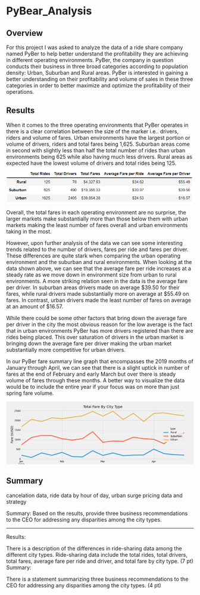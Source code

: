 # PyBear_Analysis

## Overview

For this project I was asked to analyze the data of a ride share company named PyBer to help better understand the profitability they are achieving in different operating environments. PyBer, the company in question conducts their business in three broad categories according to population density: Urban, Suburban and Rural areas. PyBer is interested in gaining a better understanding on their profitability and volume of sales in these three categories in order to better maximize and optimize the profitability of their operations.

## Results

When it comes to the three operating environments that PyBer operates in there is a clear correlation between the size of the marker i.e.. drivers, riders and volume of fares. Urban environments have the largest portion or volume of drivers, riders and total fares being 1,625. Suburban areas come in second with slightly less than half the total number of rides than urban environments being 625 while also having much less drivers. Rural areas as expected have the lowest volume of drivers and total rides being 125.

![Summary of Operational Environment](https://github.com/PSWil/PyBear_Analysis/blob/main/analysis/PyBer_analysis_by_region.png)

Overall, the total fares in each operating environment are no surprise, the larger markets make substantially more than those below them with urban markets making the least number of fares overall and urban environments taking in the most. 

However, upon further analysis of the data we can see some interesting trends related to the number of drivers, fares per ride and fares per driver. These differences are quite stark when comparing the urban operating environment and the suburban and rural environments. When looking at the data shown above, we can see that the average fare per ride increases at a steady rate as we move down in environment size from urban to rural environments. A more striking relation seen in the data is the average fare per driver. In suburban areas drivers made on average $39.50 for their fares, while rural drivers made substantially more on average at $55.49 on fares. In contrast, urban drivers made the least number of fares on average at an amount of $16.57. 

While there could be some other factors that bring down the average fare per driver in the city the most obvious reason for the low average is the fact that in urban environments PyBer has more drivers registered than there are rides being placed. This over saturation of drivers in the urban market is bringing down the average fare per driver making the urban market substantially more competitive for urban drivers.

In our PyBer fare summary line graph that encompasses the 2019 months of January through April, we can see that there is a slight uptick in number of fares at the end of February and early March but over there is steady volume of fares through these months. A better way to visualize the data would be to include the entire year if your focus was on more than just spring fare volume.

![Graph of Operational Environment](https://github.com/PSWil/PyBear_Analysis/blob/main/analysis/PyBer_fare_summary.png)

## Summary

cancelation data, ride data by hour of day, urban surge pricing data and strategy 

Summary: Based on the results, provide three business recommendations to the CEO for addressing any disparities among the city types.

-----------------------------------------------

Results:

There is a description of the differences in ride-sharing data among the different city types. Ride-sharing data include the total rides, total drivers, total fares, average fare per ride and driver, and total fare by city type. (7 pt)
Summary:

There is a statement summarizing three business recommendations to the CEO for addressing any disparities among the city types. (4 pt)


